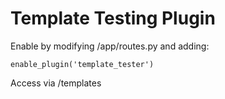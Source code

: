 Template Testing Plugin
=======================

Enable by modifying /app/routes.py and adding:

    enable_plugin('template_tester')

Access via /templates